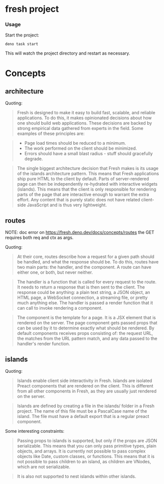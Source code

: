 # fresh project

### Usage

Start the project:

```
deno task start
```

This will watch the project directory and restart as necessary.

# Concepts

## architecture

Quoting:
> Fresh is designed to make it easy to build fast, scalable, and reliable applications. To do this, it makes opinionated decisions about how one should build web applications. These decisions are backed by strong empirical data gathered from experts in the field. Some examples of these principles are:

> - Page load times should be reduced to a minimum.
> - The work performed on the client should be minimized.
> - Errors should have a small blast radius - stuff should gracefully degrade.

> The single biggest architecture decision that Fresh makes is its usage of the islands architecture pattern. This means that Fresh applications ship pure HTML to the client by default. Parts of server-rendered page can then be independently re-hydrated with interactive widgets (islands). This means that the client is only responsible for rendering parts of the page that are interactive enough to warrant the extra effort. Any content that is purely static does not have related client-side JavaScript and is thus very lightweight.

## routes

NOTE: doc error on https://fresh.deno.dev/docs/concepts/routes
the GET requires both req and ctx as args.

Quoting:

> At their core, routes describe how a request for a given path should be handled, and what the response should be. To do this, routes have two main parts: the handler, and the component. A route can have either one, or both, but never neither.

> The handler is a function that is called for every request to the route. It needs to return a response that is then sent to the client. The response could be anything: a plain text string, a JSON object, an HTML page, a WebSocket connection, a streaming file, or pretty much anything else. The handler is passed a render function that it can call to invoke rendering a component.

> The component is the template for a page. It is a JSX element that is rendered on the server. The page component gets passed props that can be used by it to determine exactly what should be rendered. By default components receives props consisting of: the request URL, the matches from the URL pattern match, and any data passed to the handler's render function.

## islands

Quoting:
> Islands enable client side interactivity in Fresh. Islands are isolated Preact components that are rendered on the client. This is different from all other components in Fresh, as they are usually just rendered on the server.

> Islands are defined by creating a file in the islands/ folder in a Fresh project. The name of this file must be a PascalCase name of the island. The file must have a default export that is a regular preact component.

Some interesting constraints:
> Passing props to islands is supported, but only if the props are JSON serializable. This means that you can only pass primitive types, plain objects, and arrays. It is currently not possible to pass complex objects like Date, custom classes, or functions. This means that it is not possible to pass children to an island, as children are VNodes, which are not serializable.

> It is also not supported to nest islands within other islands.

